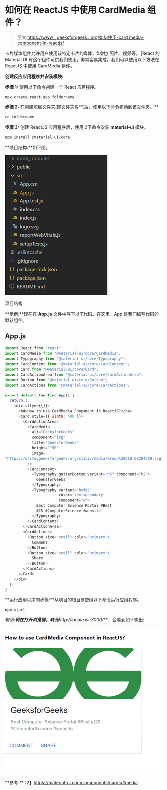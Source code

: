 # 如何在 ReactJS 中使用 CardMedia 组件？

> 原文:[https://www . geeksforgeeks . org/如何使用-card media-component-in-reactjs/](https://www.geeksforgeeks.org/how-to-use-cardmedia-component-in-reactjs/)

卡片媒体组件允许用户使用该特定卡片的媒体，如附加照片、视频等。【React 的 Material UI 有这个组件可供我们使用，非常容易集成。我们可以使用以下方法在 ReactJS 中使用 CardMedia 组件。

**创建反应应用程序并安装模块:**

**步骤 1:** 使用以下命令创建一个 React 应用程序。

```jsx
npx create-react-app foldername
```

**步骤 2:** 在创建项目文件夹(即文件夹名**)后，使用以下命令移动到该文件夹。**

```jsx
cd foldername
```

**步骤 3:** 创建 ReactJS 应用程序后，使用以下命令安装 **material-ui** 模块。

```jsx
npm install @material-ui/core
```

**项目结构:**如下图。

![](img/f04ae0d8b722a9fff0bd9bd138b29c23.png)

项目结构

**示例:**现在在 **App.js** 文件中写下以下代码。在这里，App 是我们编写代码的默认组件。

## App.js

```jsx
import React from "react";
import CardMedia from "@material-ui/core/CardMedia";
import Typography from "@material-ui/core/Typography";
import CardContent from "@material-ui/core/CardContent";
import Card from "@material-ui/core/Card";
import CardActionArea from "@material-ui/core/CardActionArea";
import Button from "@material-ui/core/Button";
import CardActions from "@material-ui/core/CardActions";

export default function App() {
  return (
    <div stlye={{}}>
      <h4>How to use CardMedia Component in ReactJS?</h4>
      <Card style={{ width: 400 }}>
        <CardActionArea>
          <CardMedia
            alt="GeeksforGeeks"
            component="img"
            title="GeeksforGeeks"
            height="150"
            image=
"https://write.geeksforgeeks.org/static/media/Group%20210.08204759.svg"
          />
          <CardContent>
            <Typography gutterBottom variant="h5" component="h2">
              GeeksforGeeks
            </Typography>
            <Typography variant="body2" 
                        color="textSecondary" 
                        component="p">
              Best Computer Science Portal #Best
              #CS #ComputerScience #website
            </Typography>
          </CardContent>
        </CardActionArea>
        <CardActions>
          <Button size="small" color="primary">
            Comment
          </Button>
          <Button size="small" color="primary">
            Share
          </Button>
        </CardActions>
      </Card>
    </div>
  );
}
```

**运行应用程序的步骤:**从项目的根目录使用以下命令运行应用程序。

```jsx
npm start
```

**输出:**现在打开浏览器，转到***http://localhost:3000/***，会看到如下输出:

![](img/93ec5988ce80099de2723d1deada9577.png)

**参考:**T2】https://material-ui.com/components/cards/#media